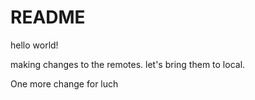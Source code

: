 # README #



hello world!

making changes to the remotes. let's bring them to local. 

One more change for luch 
